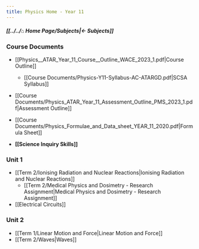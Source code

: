 ```yaml
---
title: Physics Home - Year 11
---
```


##### [[../../⌂ Home Page/Subjects|← Subjects]]

### Course Documents
- [[Physics__ATAR_Year_11_Course__Outline_WACE_2023_1.pdf|Course Outline]]
	- [[Course Documents/Physics-Y11-Syllabus-AC-ATARGD.pdf|SCSA Syllabus]]
- [[Course Documents/Physics_ATAR_Year_11_Assessment_Outline_PMS_2023_1.pdf|Assessment Outline]]
- [[Course Documents/Physics_Formulae_and_Data_sheet_YEAR_11_2020.pdf|Formula Sheet]]

- **[[Science Inquiry Skills]]**

### Unit 1
- [[Term 2/Ionising Radiation and Nuclear Reactions|Ionising Radiation and Nuclear Reactions]]
	- [[Term 2/Medical Physics and Dosimetry - Research Assignment|Medical Physics and Dosimetry - Research Assignment]]
- [[Electrical Circuits]]

### Unit 2
- [[Term 1/Linear Motion and Force|Linear Motion and Force]]
- [[Term 2/Waves|Waves]]


